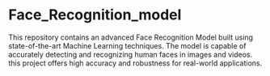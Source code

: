 # Face_Recognition_model
This repository contains an advanced Face Recognition Model built using state-of-the-art Machine Learning techniques. The model is capable of accurately detecting and recognizing human faces in images and videos. this project offers high accuracy and robustness for real-world applications.
